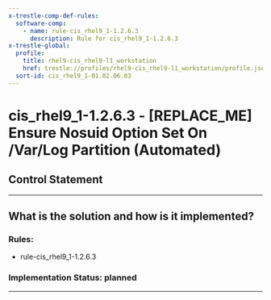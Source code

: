 ```yaml
---
x-trestle-comp-def-rules:
  software-comp:
    - name: rule-cis_rhel9_1-1.2.6.3
      description: Rule for cis_rhel9_1-1.2.6.3
x-trestle-global:
  profile:
    title: rhel9-cis_rhel9-l1_workstation
    href: trestle://profiles/rhel9-cis_rhel9-l1_workstation/profile.json
  sort-id: cis_rhel9_1-01.02.06.03
---
```


# cis_rhel9_1-1.2.6.3 - \[REPLACE_ME\] Ensure Nosuid Option Set On /Var/Log Partition (Automated)

## Control Statement

______________________________________________________________________

## What is the solution and how is it implemented?

<!-- For implementation status enter one of: implemented, partial, planned, alternative, not-applicable -->

<!-- Note that the list of rules under ### Rules: is read-only and changes will not be captured after assembly to JSON -->

<!-- Add control implementation description here for control: cis_rhel9_1-1.2.6.3 -->

### Rules:

  - rule-cis_rhel9_1-1.2.6.3

### Implementation Status: planned

______________________________________________________________________
